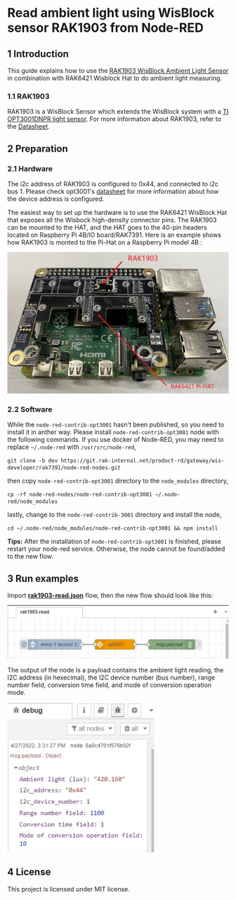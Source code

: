 # Read ambient light using WisBlock sensor RAK1903 from Node-RED 

## 1 Introduction

This guide explains how to use the [RAK1903 WisBlock Ambient Light Sensor](https://docs.rakwireless.com/Product-Categories/WisBlock/RAK1903/Overview/#product-description) in combination with RAK6421 Wisblock Hat to do ambient light measuring.  

### 1.1 RAK1903

RAK1903 is a WisBlock Sensor which extends the WisBlock system with a [TI OPT3001DNPR light sensor](https://www.ti.com/product/OPT3001).  For more information about RAK1903, refer to the [Datasheet](https://docs.rakwireless.com/Product-Categories/WisBlock/RAK1903/Datasheet/).



## 2 Preparation

### 2.1 Hardware

The i2c address of RAK1903 is configured to 0x44, and connected to i2c bus 1. Please check opt3001's [datasheet](https://www.ti.com/lit/ds/symlink/opt3001.pdf?ts=1650948147469&ref_url=https%253A%252F%252Fwww.google.com%252F) for more information about how the device address is configured. 

The easiest way to set up the hardware is to use the RAK6421 WisBlock Hat that exposes all the Wisbock high-density connector pins.  The RAK1903 can be mounted to the HAT, and the HAT goes to the 40-pin headers located on Raspberry Pi 4B/IO board/RAK7391. Here is an example shows how RAK1903 is monted to the Pi-Hat on a Raspberry Pi model 4B :

![mouned on Raspberry 4B](assets/rak1903+rak6421+rpi4b.jpg)

### 2.2 Software

While the `node-red-contrib-opt3001` hasn't been published, so you need to install it in anther way. Please install `node-red-contrib-opt3001` node with the following commands. If you use docker of Node-RED, you may need to replace `~/.node-red` with `/usr/src/node-red`,

```
git clone -b dev https://git.rak-internal.net/product-rd/gateway/wis-developer/rak7391/node-red-nodes.git
```

then copy `node-red-contrib-opt3001` directory  to  the `node_modules` directory,

```
cp -rf node-red-nodes/node-red-contrib-opt3001 ~/.node-red/node_modules
```

lastly, change to the `node-red-contrib-3001` directory and install the node, 

```
cd ~/.node-red/node_modules/node-red-contrib-opt3001 && npm install
```

**Tips:**  After the installation of  `node-red-contrib-opt3001`  is finished, please restart your node-red service.  Otherwise, the node cannot be found/added to the new flow.

## 3 Run examples

Import  [**rak1903-read.json**](rak1903-read.json) flow, then the new flow should look like this:

![RAK1903 example overview.jpg](assets/rak1903-read-overview.jpg)



The output of the node is a payload contains the ambient light reading, the I2C address (in hexecimal), the I2C device number (bus number), range number field, conversion time field, and mode of conversion operation mode.  

<img src="assets/opt3001-node-output.jpg" alt="output of the opt3001 node"/>



## 4 License

This project is licensed under MIT license.
